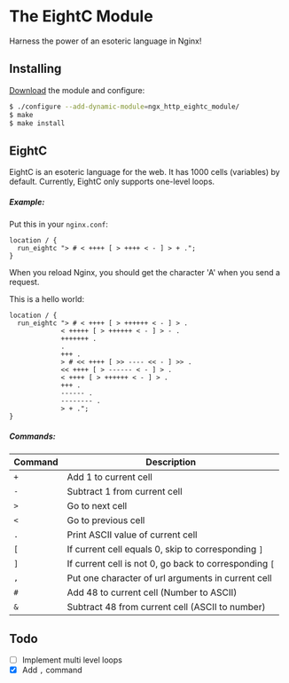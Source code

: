 # The EightC Module

Harness the power of an esoteric language in Nginx!

## Installing

[Download](https://github.com/tejgop/ngx_http_eightc_module/releases) the module and configure:

```bash
$ ./configure --add-dynamic-module=ngx_http_eightc_module/
$ make
$ make install
```

## EightC

EightC is an esoteric language for the web. It has 1000 cells (variables) by default.
Currently, EightC only supports one-level loops.

##### Example:

Put this in your `nginx.conf`:

```
location / {
  run_eightc "> # < ++++ [ > ++++ < - ] > + .";
}
```

When you reload Nginx, you should get the character 'A' when you send a request.

This is a hello world:

```
location / {
  run_eightc "> # < ++++ [ > ++++++ < - ] > .
             < +++++ [ > ++++++ < - ] > - .
             +++++++ .
             .
             +++ .
             > # << ++++ [ >> ---- << - ] >> .
             << ++++ [ > ------ < - ] > .
             < ++++ [ > ++++++ < - ] > .
             +++ .
             ------ .
             -------- .
             > + .";
}

```


##### Commands:

Command|Description
-------|-----------
`+`|Add 1 to current cell
`-`|Subtract 1 from current cell
`>`|Go to next cell
`<`|Go to previous cell
`.`|Print ASCII value of current cell
`[`|If current cell equals 0, skip to corresponding `]`
`]`|If current cell is not 0, go back to corresponding `[`
`,`|Put one character of url arguments in current cell
`#`|Add 48 to current cell (Number to ASCII)
`&`|Subtract 48 from current cell (ASCII to number)

## Todo

- [ ] Implement multi level loops
- [x] Add `,` command
